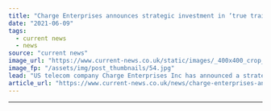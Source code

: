 ```yaml
---
title: "Charge Enterprises announces strategic investment in ‘true trailblazer’ Connected Kerb"
date: "2021-06-09"
tags: 
  - current news
  - news
source: "current news"
image_url: "https://www.current-news.co.uk/static/images/_400x400_crop_center-center/Conected-Kerb-Gecko-Bollard-car-park-Credit-Connected-Kerb.jpg"
image_fp: "/assets/img/post_thumbnails/54.jpg"
lead: "​US telecom company Charge Enterprises Inc has announced a strategic investment in UK electric vehicle (EV) charging company Connected Kerb."
article_url: "https://www.current-news.co.uk/news/charge-enterprises-announces-strategic-invest-in-true-trailblazer-connected-kerb?utm_source=rss-feeds&utm_medium=rss&utm_campaign=rss"
---
```


---
